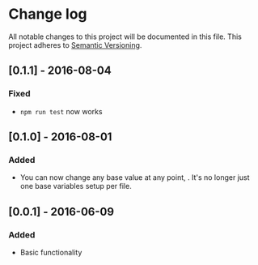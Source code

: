 # Change log
All notable changes to this project will be documented in this file.
This project adheres to [Semantic Versioning](http://semver.org/).

## [0.1.1] - 2016-08-04
### Fixed
- `npm run test` now works

## [0.1.0] - 2016-08-01
### Added
- You can now change any base value at any point, . It's no longer just one base variables setup per file.

## [0.0.1] - 2016-06-09
### Added
- Basic functionality

